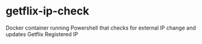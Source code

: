 # getflix-ip-check
 Docker container running Powershell that checks for external IP change and updates Getflix Registered IP

